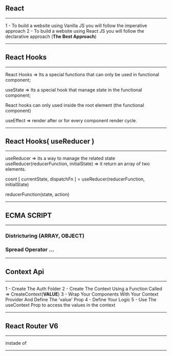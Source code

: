 ## React

---

1 - To build a website using Vanilla JS you will follow the imperative approach
2 - To build a website using React JS you will follow the declarative approach (**The Best Approach**)

---

## React Hooks

---

React Hooks => Its a special functions that can only be used in functional component;

useState => Its a special hook that manage state in the functional component;

React hooks can only used inside the root element (the functional component)

useEffect => render after or for every component render cycle.

---

## React Hooks( useReducer )

---

useReducer => its a way to manage the related state
useReducer(reducerFunction, initialState) => it return an array of two elements.

cosnt [ currentState, dispatchFn ] = useReducer(reducerFunction, initialState)

reducerFunction(state, action)

---

## ECMA SCRIPT

---

### Districturing (ARRAY, OBJECT)

### Spread Operator ...

---

## Context Api

---

1 - Create The Auth Folder
2 - Create The Context Using a Function Called => CreateContext(**VALUE**)
3 - Wrap Your Components With Your Context Provider And Define The 'value' Prop
4 - Define Your Logic
5 - Use The useContext Prop to access the values in the context

---

## React Router V6

---

**_<Routes />_** instade of <Switch />

---

